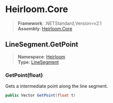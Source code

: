 # Heirloom.Core

> **Framework**: .NETStandard,Version=v2.1  
> **Assembly**: [Heirloom.Core][0]  

## LineSegment.GetPoint

> **Namespace**: [Heirloom][0]  
> **Type**: [LineSegment][1]  

### GetPoint(float)

Gets a intermediate point along the line segment.

```cs
public Vector GetPoint(float t)
```

[0]: ../../../Heirloom.Core.md
[1]: ../LineSegment.md
